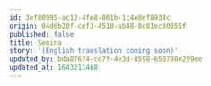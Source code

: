 ```yaml
---
id: 3ef80995-ac12-4fe8-861b-1c4e8ef8934c
origin: 04d6b20f-cef3-4510-ab48-8d81ec80055f
published: false
title: Semina
story: '(English translation coming soon)'
updated_by: bda87674-cd7f-4e3d-8598-650708e299ee
updated_at: 1643211468
---
```

